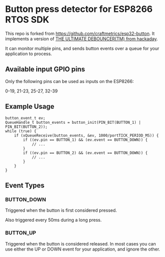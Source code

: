 # Button press detector for ESP8266 RTOS SDK

This repo is forked from https://github.com/craftmetrics/esp32-button. It implements a version of [THE ULTIMATE DEBOUNCER(TM) from hackaday](https://hackaday.com/2015/12/10/embed-with-elliot-debounce-your-noisy-buttons-part-ii/
).

It can monitor multiple pins, and sends button events over a queue for your application to process.

## Available input GPIO pins

Only the following pins can be used as inputs on the ESP8266:

0-19, 21-23, 25-27, 32-39


## Example Usage

```
button_event_t ev;
QueueHandle_t button_events = button_init(PIN_BIT(BUTTON_1) | PIN_BIT(BUTTON_2));
while (true) {
    if (xQueueReceive(button_events, &ev, 1000/portTICK_PERIOD_MS)) {
        if ((ev.pin == BUTTON_1) && (ev.event == BUTTON_DOWN)) {
            // ...
        }
        if ((ev.pin == BUTTON_2) && (ev.event == BUTTON_DOWN)) {
            // ...
        }
    }
}
```

## Event Types

### BUTTON_DOWN

Triggered when the button is first considered pressed.

Also triggered every 50ms during a long press.

### BUTTON_UP

Triggered when the button is considered released. In most cases you can use either the UP or DOWN event for your application, and ignore the other.
